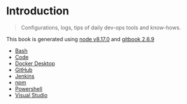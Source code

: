# Introduction

> Configurations, logs, tips of daily dev-ops tools and know-hows.

This book is generated using [node v8.17.0](https://nodejs.org/en/download/releases/) and [gitbook 2.6.9](https://www.npmjs.com/package/gitbook/v/2.6.9)

* [Bash](bash/)
* [Code](code/)
* [Docker Desktop](docker-desktop/)
* [GitHub](github/)
* [Jenkins](jenkins/)
* [npm](https://github.com/zyonet/dev-ops-me/tree/6d8c1fe5125088c450372b72b4a437065e642369/npm/README.md)
* [Powershell](powershell/)
* [Visual Studio](visual-studio/)

